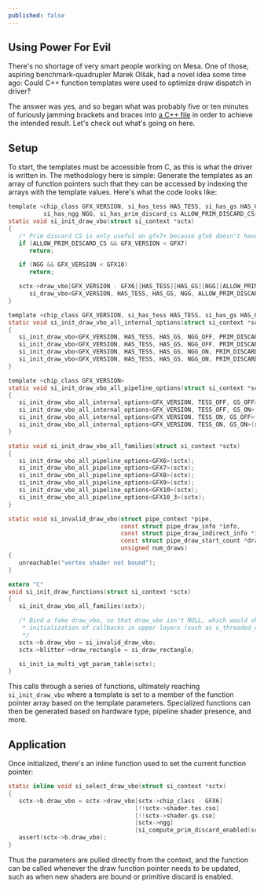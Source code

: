 ```yaml
---
published: false
---
```

## Using Power For Evil

There's no shortage of very smart people working on Mesa. One of those, aspiring benchmark-quadrupler Marek Olšák, had a novel idea some time ago: Could C++ function templates were used to optimize draw dispatch in driver?

The answer was yes, and so began what was probably five or ten minutes of furiously jamming brackets and braces into [a C++ file](https://gitlab.freedesktop.org/mesa/mesa/-/blob/mesa-21.1.0/src/gallium/drivers/radeonsi/si_state_draw.cpp) in order to achieve the intended result. Let's check out what's going on here.

## Setup
To start, the templates must be accessible from C, as this is what the driver is written in. The methodology here is simple: Generate the templates as an array of function pointers such that they can be accessed by indexing the arrays with the template values. Here's what the code looks like:

```c
template <chip_class GFX_VERSION, si_has_tess HAS_TESS, si_has_gs HAS_GS,
          si_has_ngg NGG, si_has_prim_discard_cs ALLOW_PRIM_DISCARD_CS>
static void si_init_draw_vbo(struct si_context *sctx)
{
   /* Prim discard CS is only useful on gfx7+ because gfx6 doesn't have async compute. */
   if (ALLOW_PRIM_DISCARD_CS && GFX_VERSION < GFX7)
      return;

   if (NGG && GFX_VERSION < GFX10)
      return;

   sctx->draw_vbo[GFX_VERSION - GFX6][HAS_TESS][HAS_GS][NGG][ALLOW_PRIM_DISCARD_CS] =
      si_draw_vbo<GFX_VERSION, HAS_TESS, HAS_GS, NGG, ALLOW_PRIM_DISCARD_CS>;
}

template <chip_class GFX_VERSION, si_has_tess HAS_TESS, si_has_gs HAS_GS>
static void si_init_draw_vbo_all_internal_options(struct si_context *sctx)
{
   si_init_draw_vbo<GFX_VERSION, HAS_TESS, HAS_GS, NGG_OFF, PRIM_DISCARD_CS_OFF>(sctx);
   si_init_draw_vbo<GFX_VERSION, HAS_TESS, HAS_GS, NGG_OFF, PRIM_DISCARD_CS_ON>(sctx);
   si_init_draw_vbo<GFX_VERSION, HAS_TESS, HAS_GS, NGG_ON, PRIM_DISCARD_CS_OFF>(sctx);
   si_init_draw_vbo<GFX_VERSION, HAS_TESS, HAS_GS, NGG_ON, PRIM_DISCARD_CS_ON>(sctx);
}

template <chip_class GFX_VERSION>
static void si_init_draw_vbo_all_pipeline_options(struct si_context *sctx)
{
   si_init_draw_vbo_all_internal_options<GFX_VERSION, TESS_OFF, GS_OFF>(sctx);
   si_init_draw_vbo_all_internal_options<GFX_VERSION, TESS_OFF, GS_ON>(sctx);
   si_init_draw_vbo_all_internal_options<GFX_VERSION, TESS_ON, GS_OFF>(sctx);
   si_init_draw_vbo_all_internal_options<GFX_VERSION, TESS_ON, GS_ON>(sctx);
}

static void si_init_draw_vbo_all_families(struct si_context *sctx)
{
   si_init_draw_vbo_all_pipeline_options<GFX6>(sctx);
   si_init_draw_vbo_all_pipeline_options<GFX7>(sctx);
   si_init_draw_vbo_all_pipeline_options<GFX8>(sctx);
   si_init_draw_vbo_all_pipeline_options<GFX9>(sctx);
   si_init_draw_vbo_all_pipeline_options<GFX10>(sctx);
   si_init_draw_vbo_all_pipeline_options<GFX10_3>(sctx);
}

static void si_invalid_draw_vbo(struct pipe_context *pipe,
                                const struct pipe_draw_info *info,
                                const struct pipe_draw_indirect_info *indirect,
                                const struct pipe_draw_start_count *draws,
                                unsigned num_draws)
{
   unreachable("vertex shader not bound");
}

extern "C"
void si_init_draw_functions(struct si_context *sctx)
{
   si_init_draw_vbo_all_families(sctx);

   /* Bind a fake draw_vbo, so that draw_vbo isn't NULL, which would skip
    * initialization of callbacks in upper layers (such as u_threaded_context).
    */
   sctx->b.draw_vbo = si_invalid_draw_vbo;
   sctx->blitter->draw_rectangle = si_draw_rectangle;

   si_init_ia_multi_vgt_param_table(sctx);
}
```
This calls through a series of functions, ultimately reaching `si_init_draw_vbo` where a template is set to a member of the function pointer array based on the template parameters. Specialized functions can then be generated based on hardware type, pipeline shader presence, and more.

## Application
Once initialized, there's an inline function used to set the current function pointer:

```c
static inline void si_select_draw_vbo(struct si_context *sctx)
{
   sctx->b.draw_vbo = sctx->draw_vbo[sctx->chip_class - GFX6]
                                    [!!sctx->shader.tes.cso]
                                    [!!sctx->shader.gs.cso]
                                    [sctx->ngg]
                                    [si_compute_prim_discard_enabled(sctx)];
   assert(sctx->b.draw_vbo);
}
```
Thus the parameters are pulled directly from the context, and the function can be called whenever the draw function pointer needs to be updated, such as when new shaders are bound or primitive discard is enabled.